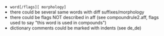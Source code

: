 * `word[/flags][ morphology]`
* there could be several same words with diff suffixes/morphology
* there could be flags NOT described in aff (see compoundrule2.aff, flags used to say "this word is used in compounds")
* dictionary comments could be marked with indents (see de_de)